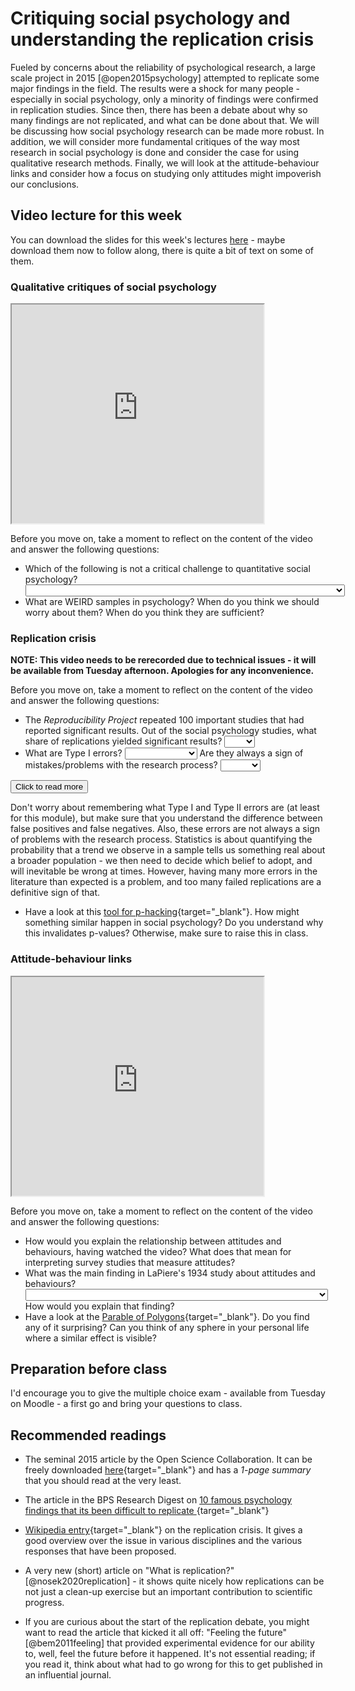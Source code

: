 # Critiquing social psychology and understanding the replication crisis

Fueled by concerns about the reliability of psychological research, a large scale project in 2015 [@open2015psychology] 
attempted to replicate some major findings in the field. The results were a shock for many people - especially in social
psychology, only a minority of findings were confirmed in replication studies. Since then, there has been a debate about
why so many findings are not replicated, and what can be done about that. We will be discussing how social psychology 
research can be made more robust. In addition, we will consider more fundamental critiques of the way most research
in social psychology is done and consider the case for using qualitative research methods. Finally, we will look at the 
attitude-behaviour links and consider how a focus on studying only attitudes might impoverish our conclusions.


## Video lecture for this week

You can download the slides for this week's lectures <a href="./files/Lecture_5_-_critiquing_social_psychology.pptx">here</a> - maybe download them now to follow along, there is quite a bit of text on some of them.

### Qualitative critiques of social psychology

<iframe src=" https://www.youtube.com/embed/XoIO6yXtdeY?rel=0&modestbranding=1&loop=1&playlist=XoIO6yXtdeY " allowfullscreen width=80% height=350></iframe>

Before you move on, take a moment to reflect on the content of the video and answer the following questions:

* Which of the following is not a critical challenge to quantitative social psychology?  <select class='solveme' data-answer='["We should follow the scientific method and use accurate measures"]'> <option></option> <option>There is no objective reality, instead we construct it collectively through language</option> <option>There is no place for a neutral observer - we are always embedded in relationships</option> <option>We should follow the scientific method and use accurate measures</option> <option>We need to check our assumption that problems are located in the individual</option></select>
* What are WEIRD samples in psychology? When do you think we should worry about them? When do you think they are sufficient? 

### Replication crisis

**NOTE: This video needs to be rerecorded due to technical issues - it will be available from Tuesday afternoon. Apologies for any inconvenience.**

Before you move on, take a moment to reflect on the content of the video and answer the following questions:

* The *Reproducibility Project* repeated 100 important studies that had reported significant results. Out of the social psychology studies, what share of replications yielded significant results? <select class='solveme' data-answer='["25%"]'> <option></option> <option>10%</option> <option>25%</option> <option>50%</option> <option>80%</option></select>
* What are Type I errors? <select class='solveme' data-answer='["False positives"]'> <option></option> <option>False positives</option> <option>False negatives</option></select> Are they always a sign of mistakes/problems with the research process? <select class='solveme' data-answer='["FALSE"]'> <option></option> <option>TRUE</option> <option>FALSE</option></select>

<div class='solution'><button>Click to read more</button>

Don't worry about remembering what Type I and Type II errors are (at least for this module), but make sure that you understand the difference between false positives and false negatives. Also, these errors are not always a sign of problems with the research process. Statistics is about quantifying the probability that a trend we observe in a sample tells us something real about a broader population - we then need to decide which belief to adopt, and will inevitable be wrong at times. However, having many more errors in the literature than expected is a problem, and too many failed replications are a definitive sign of that.

</div>

* Have a look at this [tool for p-hacking](https://projects.fivethirtyeight.com/p-hacking/){target="_blank"}. How might something similar happen in social psychology? Do you understand why this invalidates p-values? Otherwise, make sure to raise this in class. 

### Attitude-behaviour links

<iframe src=" https://www.youtube.com/embed/GroazLRvKlE?rel=0&modestbranding=1&loop=1&playlist=GroazLRvKlE " allowfullscreen width=80% height=350></iframe>

Before you move on, take a moment to reflect on the content of the video and answer the following questions:

* How would you explain the relationship between attitudes and behaviours, having watched the video? What does that mean for interpreting survey studies that measure attitudes?
* What was the main finding in LaPiere's 1934 study about attitudes and behaviours?  <select class='solveme' data-answer='["Discriminatory attitudes were more widespread than discriminatory behaviours"]'> <option></option> <option>Discriminatory attitudes were more widespread than discriminatory behaviours</option> <option>Discriminatory behaviours were more widespread than discriminatory attitudes</option> <option>Discriminatory attitudes predicted discriminatory behaviours well</option></select> How would you explain that finding?
* Have a look at the [Parable of Polygons](https://ncase.me/polygons/){target="_blank"}. Do you find any of it surprising? Can you think of any sphere in your personal life where a similar effect is visible?


## Preparation before class

I'd encourage you to give the multiple choice exam - available from Tuesday on Moodle - a first go and bring your questions to class.


## Recommended readings

* The seminal 2015 article by the Open Science Collaboration. It can be freely downloaded [here](http://cbcd.bbk.ac.uk/sites/default/files/cbcd/files/interlearn/Open%20Science%2015%20replicability%20science%20paper.pdf){target="_blank"} and has a *1-page summary* that you should read at the very least.

* The article in the BPS Research Digest on [10 famous psychology findings that its been difficult to replicate ](https://digest.bps.org.uk/2016/09/16/ten-famous-psychology-findings-that-its-been-difficult-to-replicate/){target="_blank"}
  

* [Wikipedia entry](https://en.wikipedia.org/wiki/Replication_crisislocation){target="_blank"} on the replication crisis. It gives a good overview over the issue in various disciplines and the various responses that have been proposed. 

* A very new (short) article on "What is replication?" [@nosek2020replication] - it shows quite nicely how replications can be not just a clean-up exercise but an important contribution to scientific progress.

* If you are curious about the start of the replication debate, you might want to read the article that kicked it all off: "Feeling the future" [@bem2011feeling] that provided experimental evidence for our ability to, well, feel the future before it happened. It's not essential reading; if you read it, think about what had to go wrong for this to get published in an influential journal.


